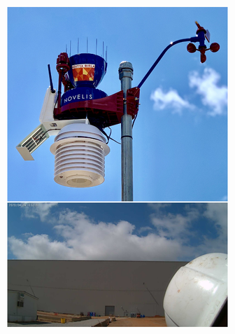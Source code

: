 ![AJJAIDAVE-StoryAuthorEngine-](https://github.com/StateDocuments/Kentucky/blob/master/portrait.jpg)
![AJJAIDAVE-StoryAuthorEngine-](https://github.com/StateDocuments/Kentucky/blob/master/snapshot.jpg)
